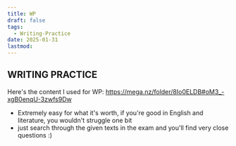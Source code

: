 ```yaml
---
title: WP
draft: false
tags:
  - Writing-Practice
date: 2025-01-31
lastmod:
---
```

## WRITING PRACTICE

Here's the content I used for WP:
https://mega.nz/folder/8Io0ELDB#oM3_-xgB0enqU-3zwfs9Dw

- Extremely easy for what it's worth, if you're good in English and literature, you wouldn't struggle one bit 
- just search through the given texts in the exam and you'll find very close questions :)